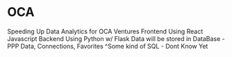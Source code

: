 # OCA
Speeding Up Data Analytics for OCA Ventures
Frontend Using React Javascript
Backend Using Python w/ Flask
Data will be stored in DataBase - PPP Data, Connections, Favorites 
^Some kind of SQL - Dont Know Yet 
